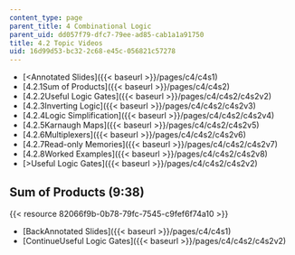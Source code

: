 ```yaml
---
content_type: page
parent_title: 4 Combinational Logic
parent_uid: dd057f79-dfc7-79ee-ad85-cab1a1a91750
title: 4.2 Topic Videos
uid: 16d99d53-bc32-2c68-e45c-056821c57278
---
```


*   [\<Annotated Slides]({{< baseurl >}}/pages/c4/c4s1)
*   [4.2.1Sum of Products]({{< baseurl >}}/pages/c4/c4s2)
*   [4.2.2Useful Logic Gates]({{< baseurl >}}/pages/c4/c4s2/c4s2v2)
*   [4.2.3Inverting Logic]({{< baseurl >}}/pages/c4/c4s2/c4s2v3)
*   [4.2.4Logic Simplification]({{< baseurl >}}/pages/c4/c4s2/c4s2v4)
*   [4.2.5Karnaugh Maps]({{< baseurl >}}/pages/c4/c4s2/c4s2v5)
*   [4.2.6Multiplexers]({{< baseurl >}}/pages/c4/c4s2/c4s2v6)
*   [4.2.7Read-only Memories]({{< baseurl >}}/pages/c4/c4s2/c4s2v7)
*   [4.2.8Worked Examples]({{< baseurl >}}/pages/c4/c4s2/c4s2v8)
*   [\>Useful Logic Gates]({{< baseurl >}}/pages/c4/c4s2/c4s2v2)

Sum of Products (9:38)
----------------------

{{< resource 82066f9b-0b78-79fc-7545-c9fef6f74a10 >}}

*   [BackAnnotated Slides]({{< baseurl >}}/pages/c4/c4s1)
*   [ContinueUseful Logic Gates]({{< baseurl >}}/pages/c4/c4s2/c4s2v2)